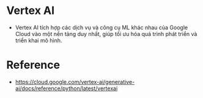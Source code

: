 # Vertex AI
+ Vertex AI tích hợp các dịch vụ và công cụ ML khác nhau của Google Cloud vào một nền tảng duy nhất, giúp tối ưu hóa quá trình phát triển và triển khai mô hình.

# Reference 
+ https://cloud.google.com/vertex-ai/generative-ai/docs/reference/python/latest/vertexai